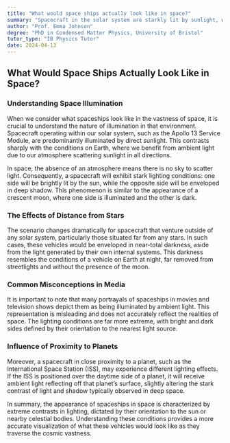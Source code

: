 ```yaml
---
title: "What would space ships actually look like in space?"
summary: "Spacecraft in the solar system are starkly lit by sunlight, with one side in bright light and the other in shadow.  Outside of a solar system, spacecraft are completely dark except for their own internal lights.  Ambient light like we see on Earth is absent in space."
author: "Prof. Emma Johnson"
degree: "PhD in Condensed Matter Physics, University of Bristol"
tutor_type: "IB Physics Tutor"
date: 2024-04-13
---
```


## What Would Space Ships Actually Look Like in Space?

### Understanding Space Illumination

When we consider what spaceships look like in the vastness of space, it is crucial to understand the nature of illumination in that environment. Spacecraft operating within our solar system, such as the Apollo 13 Service Module, are predominantly illuminated by direct sunlight. This contrasts sharply with the conditions on Earth, where we benefit from ambient light due to our atmosphere scattering sunlight in all directions.

In space, the absence of an atmosphere means there is no sky to scatter light. Consequently, a spacecraft will exhibit stark lighting conditions: one side will be brightly lit by the sun, while the opposite side will be enveloped in deep shadow. This phenomenon is similar to the appearance of a crescent moon, where one side is illuminated and the other is dark.

### The Effects of Distance from Stars

The scenario changes dramatically for spacecraft that venture outside of any solar system, particularly those situated far from any stars. In such cases, these vehicles would be enveloped in near-total darkness, aside from the light generated by their own internal systems. This darkness resembles the conditions of a vehicle on Earth at night, far removed from streetlights and without the presence of the moon.

### Common Misconceptions in Media

It is important to note that many portrayals of spaceships in movies and television shows depict them as being illuminated by ambient light. This representation is misleading and does not accurately reflect the realities of space. The lighting conditions are far more extreme, with bright and dark sides defined by their orientation to the nearest light source.

### Influence of Proximity to Planets

Moreover, a spacecraft in close proximity to a planet, such as the International Space Station (ISS), may experience different lighting effects. If the ISS is positioned over the daytime side of a planet, it will receive ambient light reflecting off that planet’s surface, slightly altering the stark contrast of light and shadow typically observed in deep space.

In summary, the appearance of spaceships in space is characterized by extreme contrasts in lighting, dictated by their orientation to the sun or nearby celestial bodies. Understanding these conditions provides a more accurate visualization of what these vehicles would look like as they traverse the cosmic vastness.
    
